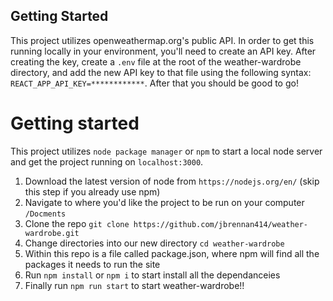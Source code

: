 ## Getting Started 
This project utilizes openweathermap.org's public API. In order to get this running locally in your environment, you'll need to create an API key. After creating the key, create a `.env` file at the root of the weather-wardrobe directory, and add the new API key to that file using the following syntax: `REACT_APP_API_KEY=************`. After that you should be good to go!

# Getting started
This project utilizes `node package manager` or `npm` to start a local node server and get the project running on `localhost:3000`.

1) Download the latest version of node from `https://nodejs.org/en/` (skip this step if you already use npm)
2) Navigate to where you'd like the project to be run on your computer `/Docments`
3) Clone the repo `git clone https://github.com/jbrennan414/weather-wardrobe.git`
4) Change directories into our new directory `cd weather-wardrobe`
5) Within this repo is a file called package.json, where npm will find all the packages it needs to run the site
6) Run `npm install` or `npm i` to start install all the dependanceies 
7) Finally run `npm run start` to start weather-wardrobe!!